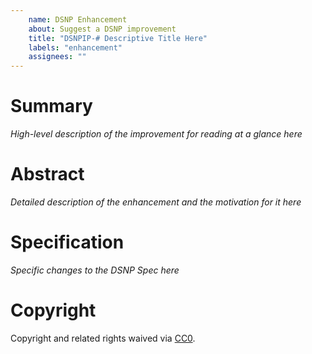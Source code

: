 ```yaml
---
    name: DSNP Enhancement
    about: Suggest a DSNP improvement
    title: "DSNPIP-# Descriptive Title Here"
    labels: "enhancement"
    assignees: ""
---
```

# Summary

_High-level description of the improvement for reading at a glance here_

# Abstract

_Detailed description of the enhancement and the motivation for it here_

# Specification

_Specific changes to the DSNP Spec here_

# Copyright

Copyright and related rights waived via [CC0](https://creativecommons.org/publicdomain/zero/1.0/).
